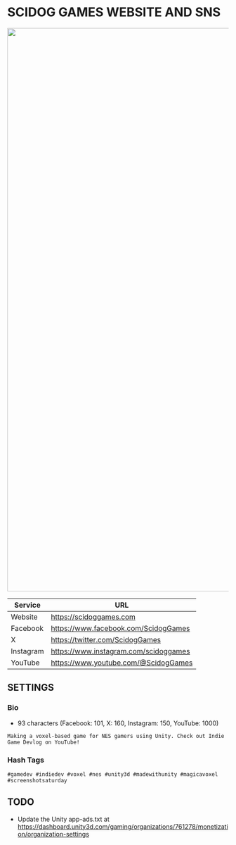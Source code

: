 # SCIDOG GAMES WEBSITE AND SNS
<img src="https://scidoggames.com/images/blog/our-website-is-opened/1-1920x1020.webp" width="1280">

| Service | URL |
| --- | --- |
| Website | https://scidoggames.com |
| Facebook | https://www.facebook.com/ScidogGames |
| X | https://twitter.com/ScidogGames |
| Instagram | https://www.instagram.com/scidoggames |
| YouTube | https://www.youtube.com/@ScidogGames |

## SETTINGS
### Bio
- 93 characters (Facebook: 101, X: 160, Instagram: 150, YouTube: 1000)
```
Making a voxel-based game for NES gamers using Unity. Check out Indie Game Devlog on YouTube!
```
### Hash Tags
```
#gamedev #indiedev #voxel #nes #unity3d #madewithunity #magicavoxel #screenshotsaturday
```

## TODO
- Update the Unity app-ads.txt at https://dashboard.unity3d.com/gaming/organizations/761278/monetization/organization-settings

